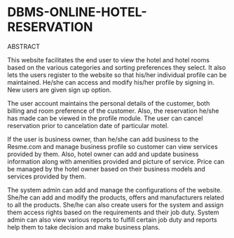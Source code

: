 # DBMS-ONLINE-HOTEL-RESERVATION
ABSTRACT

This website facilitates the end user to view the hotel and hotel rooms based on the various categories and sorting preferences they select. It also lets the users register to the website so that his/her individual profile can be maintained. He/she can access and modify his/her profile by signing in. New users are given sign up option.

The user account maintains the personal details of the customer, both billing and room preference of the customer. Also, the reservation he/she has made can be viewed in the profile module. The user can cancel reservation prior to cancelation date of particular motel.

If the user is business owner, than he/she can add business to the Resme.com and manage business profile so customer can view services provided by them. Also, hotel owner can add and update business information along with amenities provided and picture of service. Price can be managed by the hotel owner based on their business models and services provided by them.

The system admin can add and manage the configurations of the website. She/he can add and modify the products, offers and manufacturers related to all the products. She/he can also create users for the system and assign them access rights based on the requirements and their job duty. System admin can also view various reports to fulfill certain job duty and reports help them to take decision and make business plans.
